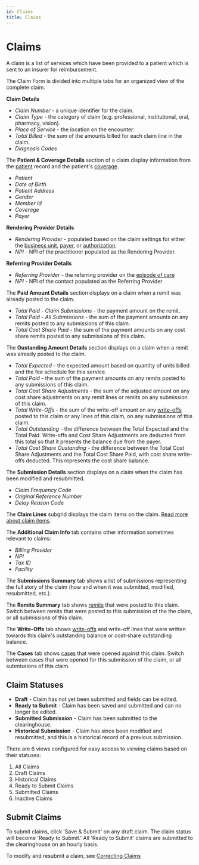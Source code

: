 ```yaml
---
id: Claims
title: Claims
---
```


# Claims

A claim is a list of services which have been provided to a patient which is sent to an insurer for reimbursement.

The Claim Form is divided into multiple tabs for an organized view of the complete claim.

**Claim Details** 
- *Claim Number* - a unique identifier for the claim.
- *Claim Type* - the category of claim (e.g. professional, institutional, oral, pharmacy, vision).
- *Place of Service* - the location on the encounter.
- *Total Billed* - the sum of the amounts billed for each claim line in the claim.
- *Diagnosis Codes*

The **Patient & Coverage Details** section of a claim display information from the [patient](../Patients/Overview.md) record and the patient's [coverage](../Patients/Coverages.md).
- *Patient*
- *Date of Birth*
- *Patient Address*
- *Gender*
- *Member Id*
- *Coverage*
- *Payer*

**Rendering Provider Details**
- *Rendering Provider* - populated based on the claim settings for either the [business unit](../AdminSetup/BusinessUnit.md/#claim-settings), [payer](../AdminSetup/Account.md/#claim-settings), or [authorization](../Patients/Authorization.md/#claim-settings). 
- *NPI* - NPI of the practitioner populated as the Rendering Provider.

**Referring Provider Details**
- *Referring Provider* - the referring provider on the [episode of care](../Patients/EpisodeOfCare.md)
- *NPI* - NPI of the contact populated as the Referring Provider

The **Paid Amount Details** section displays on a claim when a remit was already posted to the claim.
- *Total Paid - Claim Submissions* - the payment amount on the remit.
- *Total Paid - All Submissions* - the sum of the payment amounts on any remits posted to any submissions of this claim.
- *Total Cost Share Paid* - the sum of the payment amounts on any cost share remits posted to any submissions of this claim.

The **Oustanding Amount Details** section displays on a claim when a remit was already posted to the claim.
- *Total Expected* - the expected amount based on quantity of units billed and the fee schedule for this service.
- *Total Paid* - the sum of the payment amounts on any remits posted to any submissions of this claim.
- *Total Cost Share Adjustments* - the sum of the adjusted amount on any cost share adjustments on any remit lines or remits on any submission of this claim.
- *Total Write-Offs* - the sum of the write-off amount on any [write-offs](../RCM/RCMworkflow.md/#write-offs) posted to this claim or any lines of this claim, on any submissions of this claim.
- *Total Outstanding* - the difference between the Total Expected and the Total Paid. Write-offs and Cost Share Adjustments are deducted from this total so that it presents the balance due from the payer.
- *Total Cost Share Oustanding* - the difference between the Total Cost Share Adjustments and the Total Cost Share Paid, with cost share write-offs deducted. This represents the cost share balance.

The **Submission Details** section displays on a claim when the claim has been modified and resubmitted.
- *Claim Frequency Code*
- *Original Reference Number* 
- *Delay Reason Code*

The **Claim Lines** subgrid displays the claim items on the claim. [Read more about claim items](../Billing/ClaimItems.md).

The **Additional Claim Info** tab contains other information sometimes relevant to claims:
- *Billing Provider*
- *NPI*
- *Tax ID*
- *Facility*

The **Submissions Summary** tab shows a list of submissions representing the full story of the claim (how and when it was submitted, modified, resubmitted, etc.).

The **Remits Summary** tab shows [remits](../RCM/Remits.md) that were posted to this claim. Switch between remits that were posted to this submission of the the claim, or all submissions of this claim.

The **Write-Offs** tab shows [write-offs](../RCM/RCMworkflow.md/#write-offs) and write-off lines that were written towards this claim's outstanding balance or cost-share outstanding balance.

The **Cases** tab shows [cases](../RCM/Cases.md) that were opened against this claim.  Switch between cases that were opened for this submission of the claim, or all submissions of this claim.


## Claim Statuses

- **Draft** - Claim has not yet been submitted and fields can be edited.
- **Ready to Submit** - Claim has been saved and submitted and can no longer be edited.
- **Submitted Submission** - Claim has been submitted to the clearinghouse.
- **Historical Submission** - Claim has since been modified and resubmitted, and this is a historical record of a previous submission.

There are 6 views configured for easy access to viewing claims based on their statuses:
1. All Claims
2. Draft Claims
3. Historical Claims
4. Ready to Submit Claims
5. Submitted Claims
6. Inactive Claims

## Submit Claims

To submit claims, click 'Save & Submit' on any draft claim. The claim status will become 'Ready to Submit.' All 'Ready to Submit' claims are submitted to the clearinghouse on an hourly basis.

To modify and resubmit a claim, see [Correcting Claims](../RCM/RCMworkflow.md/#correcting-claims)
